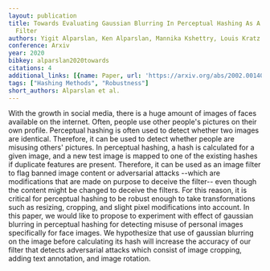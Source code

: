 ```yaml
---
layout: publication
title: Towards Evaluating Gaussian Blurring In Perceptual Hashing As A Facial Image
  Filter
authors: Yigit Alparslan, Ken Alparslan, Mannika Kshettry, Louis Kratz
conference: Arxiv
year: 2020
bibkey: alparslan2020towards
citations: 4
additional_links: [{name: Paper, url: 'https://arxiv.org/abs/2002.00140'}]
tags: ["Hashing Methods", "Robustness"]
short_authors: Alparslan et al.
---
```

With the growth in social media, there is a huge amount of images of faces
available on the internet. Often, people use other people's pictures on their
own profile. Perceptual hashing is often used to detect whether two images are
identical. Therefore, it can be used to detect whether people are misusing
others' pictures. In perceptual hashing, a hash is calculated for a given
image, and a new test image is mapped to one of the existing hashes if
duplicate features are present. Therefore, it can be used as an image filter to
flag banned image content or adversarial attacks --which are modifications that
are made on purpose to deceive the filter-- even though the content might be
changed to deceive the filters. For this reason, it is critical for perceptual
hashing to be robust enough to take transformations such as resizing, cropping,
and slight pixel modifications into account. In this paper, we would like to
propose to experiment with effect of gaussian blurring in perceptual hashing
for detecting misuse of personal images specifically for face images. We
hypothesize that use of gaussian blurring on the image before calculating its
hash will increase the accuracy of our filter that detects adversarial attacks
which consist of image cropping, adding text annotation, and image rotation.
